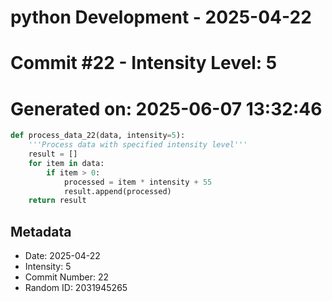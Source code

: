 ﻿# python Development - 2025-04-22
# Commit #22 - Intensity Level: 5
# Generated on: 2025-06-07 13:32:46
```python
def process_data_22(data, intensity=5):
    '''Process data with specified intensity level'''
    result = []
    for item in data:
        if item > 0:
            processed = item * intensity + 55
            result.append(processed)
    return result
```
## Metadata
- Date: 2025-04-22
- Intensity: 5
- Commit Number: 22
- Random ID: 2031945265
